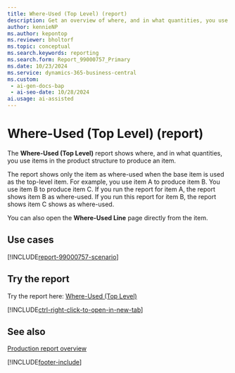 ```yaml
---
title: Where-Used (Top Level) (report)
description: Get an overview of where, and in what quantities, you use items in the product structure of other items.
author: kennieNP
ms.author: kepontop
ms.reviewer: bholtorf
ms.topic: conceptual
ms.search.keywords: reporting
ms.search.form: Report_99000757_Primary
ms.date: 10/23/2024
ms.service: dynamics-365-business-central
ms.custom:
 - ai-gen-docs-bap
 - ai-seo-date: 10/28/2024
ai.usage: ai-assisted
---
```


# Where-Used (Top Level) (report)

The **Where-Used (Top Level)** report shows where, and in what quantities, you use items in the product structure to produce an item.

The report shows only the item as where-used when the base item is used as the top-level item. For example, you use item A to produce item B. You use item B to produce item C. If you run the report for item A, the report shows item B as where-used. If you run this report for item B, the report shows item C shows as where-used.

You can also open the **Where-Used Line** page directly from the item.

## Use cases

[!INCLUDE[report-99000757-scenario](../includes/report-99000757-scenario-include.md)]

<!-- 

Prompt

Below is a report in an ERP system. Provide 3-4 use cases for different personas working with production or manufacturing.

Format like this:    
  
As a <persona>, use the report to    
* use case 1  
* use case 2    

Do not capitalize the persona names. 

Do not start lines with "Use the data to"

## Report name
Where-Used (Top Level)

## Report description
The *Where-Used (Top Level)* report shows where and in what quantities items are used in the product structure to produce an item.
The report shows only the item as where-used, when the base item is used as the top-level item. For example, if item "A" is used to produce item "B", and item "B" is used to produce item "C", the report will show item B if you run this report for item A. If you run this report for item B, then item C will be shown as where-used.
You can also open the **Where-Used Line** page directly from the item.

### What the report does

### Use cases
Get an overview of where and in what quantities items are used in the product structure of an item.

Please include your data sources and URLs

-->

## Try the report

Try the report here: [Where-Used (Top Level)](https://businesscentral.dynamics.com?report=99000757)

[!INCLUDE[ctrl-right-click-to-open-in-new-tab](../includes/ctrl-right-click-to-open-in-new-tab.md)]

## See also

[Production report overview](../production-reports.md)

[!INCLUDE[footer-include](../includes/footer-banner.md)]